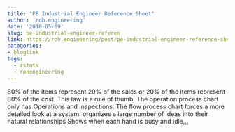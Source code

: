 ```yaml
---
title: "PE Industrial Engineer Reference Sheet"
author: 'roh.engineering'
date: '2018-05-09'
slug: pe-industrial-engineer-referen
link: https://roh.engineering/post/pe-industrial-engineer-reference-sheet/
categories:
- bloglink
tags:
  - rstats
  - rohengineering
---
```


80% of the items represent 20% of the sales or 20% of the items represent 80% of the cost. This law is a rule of thumb. The operation process chart only has Operations and Inspections. The flow process chart forces a more detailed look at a system. organizes a large number of ideas into their natural relationships Shows when each hand is busy and idle[... <i class="fas fa-external-link-alt"></i>](https://roh.engineering/post/pe-industrial-engineer-reference-sheet/)

